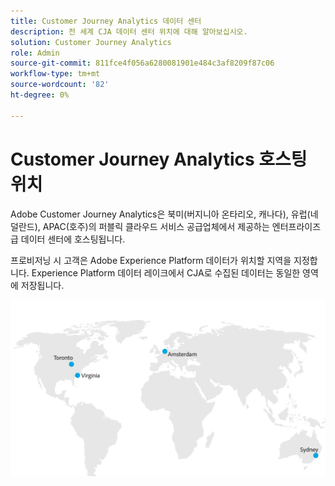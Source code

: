 ```yaml
---
title: Customer Journey Analytics 데이터 센터
description: 전 세계 CJA 데이터 센터 위치에 대해 알아보십시오.
solution: Customer Journey Analytics
role: Admin
source-git-commit: 811fce4f056a6280081901e484c3af8209f87c06
workflow-type: tm+mt
source-wordcount: '82'
ht-degree: 0%

---
```



# Customer Journey Analytics 호스팅 위치

Adobe Customer Journey Analytics은 북미(버지니아 온타리오, 캐나다), 유럽(네덜란드), APAC(호주)의 퍼블릭 클라우드 서비스 공급업체에서 제공하는 엔터프라이즈급 데이터 센터에 호스팅됩니다.

프로비저닝 시 고객은 Adobe Experience Platform 데이터가 위치할 지역을 지정합니다. Experience Platform 데이터 레이크에서 CJA로 수집된 데이터는 동일한 영역에 저장됩니다.

![CJA 데이터 센터](assets/data-centers.png)
